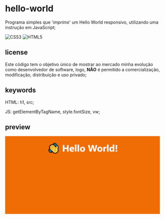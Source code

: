 # hello-world

Programa simples que '*imprime*' um Hello World responsivo, utilizando uma instrução em JavaScript;

![CSS3](https://img.shields.io/badge/css3-%231572B6.svg?style=for-the-badge&logo=css3&logoColor=white) ![HTML5](https://img.shields.io/badge/html5-%23E34F26.svg?style=for-the-badge&logo=html5&logoColor=white)

## license

Este código tem o objetivo único de mostrar ao mercado minha evolução como desenvolvedor de software, logo, <b>NÃO</b> é permitido a comercialização, modificação, distribuição e uso privado;

## keywords

HTML: h1, src;

JS: getElementByTagName, style.fontSize, vw;

## preview

![preview](https://github.com/scaramuzza/hello-world/blob/main/hello-world.png)
